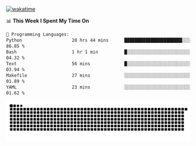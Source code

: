 [![wakatime](https://wakatime.com/badge/user/384f91c6-4eee-411f-8f3b-1b691f58a544.svg)](https://wakatime.com/@384f91c6-4eee-411f-8f3b-1b691f58a544)

<!--START_SECTION:waka-->
📊 **This Week I Spent My Time On** 

```text
💬 Programming Languages: 
Python                   20 hrs 44 mins      ██████████████████████░░░   86.85 % 
Bash                     1 hr 1 min          █░░░░░░░░░░░░░░░░░░░░░░░░   04.32 % 
Text                     56 mins             █░░░░░░░░░░░░░░░░░░░░░░░░   03.94 % 
Makefile                 27 mins             ░░░░░░░░░░░░░░░░░░░░░░░░░   01.89 % 
YAML                     23 mins             ░░░░░░░░░░░░░░░░░░░░░░░░░   01.62 % 
```


<!--END_SECTION:waka-->

<picture>
  <source media="(prefers-color-scheme: dark)" srcset="https://raw.githubusercontent.com/fuwx295/fuwx295/output/github-contribution-grid-snake-dark.svg">
  <source media="(prefers-color-scheme: light)" srcset="https://raw.githubusercontent.com/fuwx295/fuwx295/output/github-contribution-grid-snake.svg">
  <img alt="github contribution grid snake animation" src="https://raw.githubusercontent.com/fuwx295/fuwx295/output/github-contribution-grid-snake.svg">
</picture>
